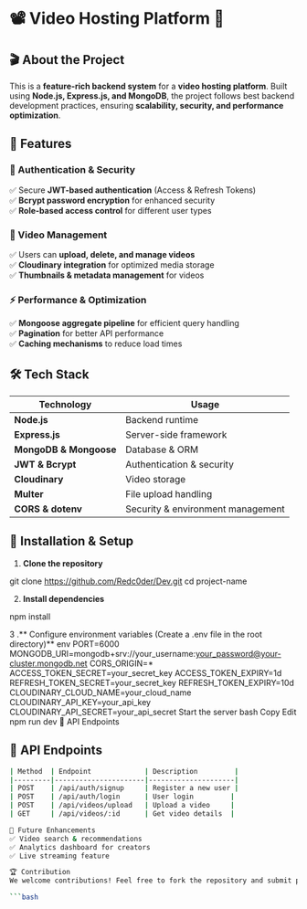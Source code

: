 
# 📽️ Video Hosting Platform 🚀

## 🎬 About the Project
This is a **feature-rich backend system** for a **video hosting platform**. Built using **Node.js, Express.js, and MongoDB**, the project follows best backend development practices, ensuring **scalability, security, and performance optimization**.

## 🌟 Features

### 🔐 Authentication & Security
✅ Secure **JWT-based authentication** (Access & Refresh Tokens)  
✅ **Bcrypt password encryption** for enhanced security  
✅ **Role-based access control** for different user types  

### 🎥 Video Management
✅ Users can **upload, delete, and manage videos**  
✅ **Cloudinary integration** for optimized media storage  
✅ **Thumbnails & metadata management** for videos  

### ⚡ Performance & Optimization
✅ **Mongoose aggregate pipeline** for efficient query handling  
✅ **Pagination** for better API performance  
✅ **Caching mechanisms** to reduce load times  

## 🛠️ Tech Stack
| **Technology** | **Usage** |
|--------------|-------------|
| **Node.js** | Backend runtime |
| **Express.js** | Server-side framework |
| **MongoDB & Mongoose** | Database & ORM |
| **JWT & Bcrypt** | Authentication & security |
| **Cloudinary** | Video storage |
| **Multer** | File upload handling |
| **CORS & dotenv** | Security & environment management |

## 🚀 Installation & Setup
1. **Clone the repository**

git clone https://github.com/Redc0der/Dev.git
cd project-name

2. **Install dependencies**

npm install

3 .** Configure environment variables (Create a .env file in the root directory)**
env
PORT=6000
MONGODB_URI=mongodb+srv://your_username:your_password@your-cluster.mongodb.net
CORS_ORIGIN=*
ACCESS_TOKEN_SECRET=your_secret_key
ACCESS_TOKEN_EXPIRY=1d
REFRESH_TOKEN_SECRET=your_secret_key
REFRESH_TOKEN_EXPIRY=10d
CLOUDINARY_CLOUD_NAME=your_cloud_name
CLOUDINARY_API_KEY=your_api_key
CLOUDINARY_API_SECRET=your_api_secret
Start the server
bash
Copy
Edit
npm run dev
🎯 API Endpoints
## 🎯 API Endpoints

```bash
| Method  | Endpoint             | Description         |
|---------|----------------------|---------------------|
| POST    | /api/auth/signup     | Register a new user |
| POST    | /api/auth/login      | User login         |
| POST    | /api/videos/upload   | Upload a video     |
| GET     | /api/videos/:id      | Get video details  |

🎯 Future Enhancements
✅ Video search & recommendations
✅ Analytics dashboard for creators
✅ Live streaming feature

🏆 Contribution
We welcome contributions! Feel free to fork the repository and submit pull requests.

```bash

